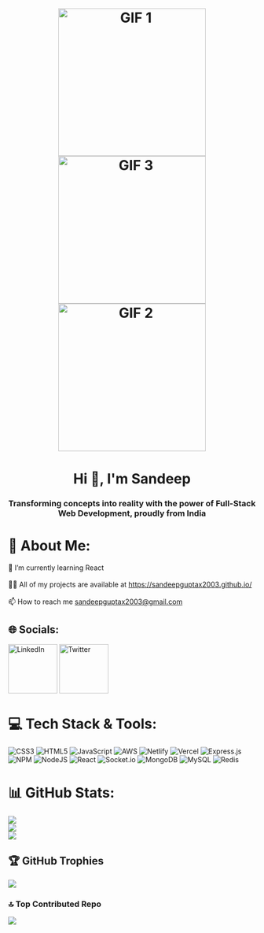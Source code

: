 <h1 align="center">
  <img
    src="https://user-images.githubusercontent.com/74038190/238355349-7d484dc9-68a9-4ee6-a767-aea59035c12d.gif"
    alt="GIF 1"
    width="300"
    height="300"
  />
  <img
    src="https://user-images.githubusercontent.com/74038190/221352989-518609ab-b4d1-459e-929f-a08cd2bd9b3c.gif"
    alt="GIF 3"
    width="300"
    height="300"
  />
  <img
    src="https://user-images.githubusercontent.com/74038190/225813708-98b745f2-7d22-48cf-9150-083f1b00d6c9.gif"
    alt="GIF 2"
    width="300"
    height="300"
  />
</h1>


<h1 align="center">Hi 👋, I'm Sandeep</h1>
<h3 align="center">Transforming concepts into reality with the power of Full-Stack Web Development, proudly from India</h3>

# 💫 About Me:

🌱 I’m currently learning React<br><br>👨‍💻 All of my projects are available at https://sandeepguptax2003.github.io/<br><br>📫 How to reach me sandeepguptax2003@gmail.com

## 🌐 Socials:

[<img src="https://user-images.githubusercontent.com/74038190/235294012-0a55e343-37ad-4b0f-924f-c8431d9d2483.gif" alt="LinkedIn" width="100">](https://linkedin.com/in/sandeep-gupta)
[<img src="https://user-images.githubusercontent.com/74038190/235294011-b8074c31-9097-4a65-a594-4151b58743a8.gif" alt="Twitter" width="100">](https://twitter.com/sandeepx2003)

# 💻 Tech Stack & Tools:

![CSS3](https://img.shields.io/badge/css3-%231572B6.svg?style=for-the-badge&logo=css3&logoColor=white) ![HTML5](https://img.shields.io/badge/html5-%23E34F26.svg?style=for-the-badge&logo=html5&logoColor=white) ![JavaScript](https://img.shields.io/badge/javascript-%23323330.svg?style=for-the-badge&logo=javascript&logoColor=%23F7DF1E) ![AWS](https://img.shields.io/badge/AWS-%23FF9900.svg?style=for-the-badge&logo=amazon-aws&logoColor=white) ![Netlify](https://img.shields.io/badge/netlify-%23000000.svg?style=for-the-badge&logo=netlify&logoColor=#00C7B7) ![Vercel](https://img.shields.io/badge/vercel-%23000000.svg?style=for-the-badge&logo=vercel&logoColor=white) ![Express.js](https://img.shields.io/badge/express.js-%23404d59.svg?style=for-the-badge&logo=express&logoColor=%2361DAFB) ![NPM](https://img.shields.io/badge/NPM-%23000000.svg?style=for-the-badge&logo=npm&logoColor=white) ![NodeJS](https://img.shields.io/badge/node.js-6DA55F?style=for-the-badge&logo=node.js&logoColor=white) ![React](https://img.shields.io/badge/react-%2320232a.svg?style=for-the-badge&logo=react&logoColor=%2361DAFB) ![Socket.io](https://img.shields.io/badge/Socket.io-black?style=for-the-badge&logo=socket.io&badgeColor=010101) ![MongoDB](https://img.shields.io/badge/MongoDB-%234ea94b.svg?style=for-the-badge&logo=mongodb&logoColor=white) ![MySQL](https://img.shields.io/badge/mysql-%2300f.svg?style=for-the-badge&logo=mysql&logoColor=white) ![Redis](https://img.shields.io/badge/redis-%23DD0031.svg?style=for-the-badge&logo=redis&logoColor=white)

# 📊 GitHub Stats:

![](https://github-readme-stats.vercel.app/api?username=sandeepguptax2003&theme=tokyonight&hide_border=false&include_all_commits=true&count_private=false)<br/>
![](https://github-readme-streak-stats.herokuapp.com/?user=sandeepguptax2003&theme=tokyonight&hide_border=false)<br/>
![](https://github-readme-stats.vercel.app/api/top-langs/?username=sandeepguptax2003&theme=tokyonight&hide_border=false&include_all_commits=true&count_private=false&layout=compact)

## 🏆 GitHub Trophies

![](https://github-profile-trophy.vercel.app/?username=sandeepguptax2003&theme=radical&no-frame=false&no-bg=true&margin-w=4)

### 🔝 Top Contributed Repo

![](https://github-contributor-stats.vercel.app/api?username=sandeepguptax2003&limit=5&theme=dark&combine_all_yearly_contributions=true)
